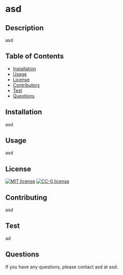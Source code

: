 
  # asd

  ## Description

  asd

  ## Table of Contents

  * [Installation](#Installation)
  * [Usage](#Usage)
  * [License](#License)
  * [Contributors](#Contributors)
  * [Test](#Test)
  * [Questions](#Questions)

  ## Installation

  asd

  ## Usage

  asd

  ## License

  [![MIT license](https://img.shields.io/badge/License-MIT-blue.svg)](https://lbesson.mit-license.org/)
[![CC-0 license](https://img.shields.io/badge/License-CC--0-blue.svg)](https://creativecommons.org/licenses/by-nd/4.0)

  ## Contributing

  asd

  ## Test

  ad

  ## Questions

  If you have any questions, please contact asd at asd.

